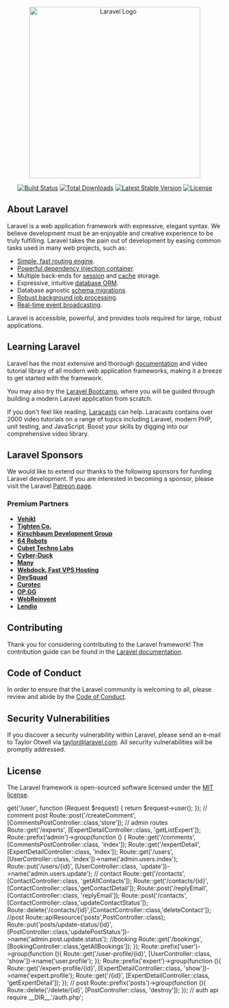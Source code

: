 <p align="center"><a href="https://laravel.com" target="_blank"><img src="https://raw.githubusercontent.com/laravel/art/master/logo-lockup/5%20SVG/2%20CMYK/1%20Full%20Color/laravel-logolockup-cmyk-red.svg" width="400" alt="Laravel Logo"></a></p>

<p align="center">
<a href="https://github.com/laravel/framework/actions"><img src="https://github.com/laravel/framework/workflows/tests/badge.svg" alt="Build Status"></a>
<a href="https://packagist.org/packages/laravel/framework"><img src="https://img.shields.io/packagist/dt/laravel/framework" alt="Total Downloads"></a>
<a href="https://packagist.org/packages/laravel/framework"><img src="https://img.shields.io/packagist/v/laravel/framework" alt="Latest Stable Version"></a>
<a href="https://packagist.org/packages/laravel/framework"><img src="https://img.shields.io/packagist/l/laravel/framework" alt="License"></a>
</p>

## About Laravel

Laravel is a web application framework with expressive, elegant syntax. We believe development must be an enjoyable and creative experience to be truly fulfilling. Laravel takes the pain out of development by easing common tasks used in many web projects, such as:

- [Simple, fast routing engine](https://laravel.com/docs/routing).
- [Powerful dependency injection container](https://laravel.com/docs/container).
- Multiple back-ends for [session](https://laravel.com/docs/session) and [cache](https://laravel.com/docs/cache) storage.
- Expressive, intuitive [database ORM](https://laravel.com/docs/eloquent).
- Database agnostic [schema migrations](https://laravel.com/docs/migrations).
- [Robust background job processing](https://laravel.com/docs/queues).
- [Real-time event broadcasting](https://laravel.com/docs/broadcasting).

Laravel is accessible, powerful, and provides tools required for large, robust applications.

## Learning Laravel

Laravel has the most extensive and thorough [documentation](https://laravel.com/docs) and video tutorial library of all modern web application frameworks, making it a breeze to get started with the framework.

You may also try the [Laravel Bootcamp](https://bootcamp.laravel.com), where you will be guided through building a modern Laravel application from scratch.

If you don't feel like reading, [Laracasts](https://laracasts.com) can help. Laracasts contains over 2000 video tutorials on a range of topics including Laravel, modern PHP, unit testing, and JavaScript. Boost your skills by digging into our comprehensive video library.

## Laravel Sponsors

We would like to extend our thanks to the following sponsors for funding Laravel development. If you are interested in becoming a sponsor, please visit the Laravel [Patreon page](https://patreon.com/taylorotwell).

### Premium Partners

- **[Vehikl](https://vehikl.com/)**
- **[Tighten Co.](https://tighten.co)**
- **[Kirschbaum Development Group](https://kirschbaumdevelopment.com)**
- **[64 Robots](https://64robots.com)**
- **[Cubet Techno Labs](https://cubettech.com)**
- **[Cyber-Duck](https://cyber-duck.co.uk)**
- **[Many](https://www.many.co.uk)**
- **[Webdock, Fast VPS Hosting](https://www.webdock.io/en)**
- **[DevSquad](https://devsquad.com)**
- **[Curotec](https://www.curotec.com/services/technologies/laravel/)**
- **[OP.GG](https://op.gg)**
- **[WebReinvent](https://webreinvent.com/?utm_source=laravel&utm_medium=github&utm_campaign=patreon-sponsors)**
- **[Lendio](https://lendio.com)**

## Contributing

Thank you for considering contributing to the Laravel framework! The contribution guide can be found in the [Laravel documentation](https://laravel.com/docs/contributions).

## Code of Conduct

In order to ensure that the Laravel community is welcoming to all, please review and abide by the [Code of Conduct](https://laravel.com/docs/contributions#code-of-conduct).

## Security Vulnerabilities

If you discover a security vulnerability within Laravel, please send an e-mail to Taylor Otwell via [taylor@laravel.com](mailto:taylor@laravel.com). All security vulnerabilities will be promptly addressed.

## License

The Laravel framework is open-sourced software licensed under the [MIT license](https://opensource.org/licenses/MIT).

<?php
use Illuminate\Http\Request;
use Illuminate\Support\Facades\Route;
use App\Http\Controllers\Auth\AuthenticatedSessionController;
use App\Http\Controllers\BookingController;
use App\Http\Controllers\UserController;
use App\Http\Controllers\ExpertDetailController;
use App\Http\Controllers\ContactController;
use App\Http\Controllers\PostController;
use App\Http\Controllers\CommentsPostController;

/*
|--------------------------------------------------------------------------
| API Routes
|--------------------------------------------------------------------------
|
| Here is where you can register API routes for your application. These
| routes are loaded by the RouteServiceProvider within a group which
| is assigned the "api" middleware group. Enjoy building your API!
|
*/

Route::middleware(['auth:sanctum'])->get('/user', function (Request $request) {
    return $request->user();
});
// comment post
Route::post('/createComment',[CommentsPostController::class,'store']);
// admin routes
Route::get('/experts', [ExpertDetailController::class, 'getListExpert']);
Route::prefix('admin')->group(function () {
    Route::get('/comments', [CommentsPostController::class, 'index']);

    Route::get('/expertDetail', [ExpertDetailController::class, 'index']);
    Route::get('/users', [UserController::class, 'index'])->name('admin.users.index');
    Route::put('/users/{id}', [UserController::class, 'update'])->name('admin.users.update');
    // contact
    Route::get('/contacts', [ContactController::class, 'getAllContacts']);
    Route::get('/contacts/{id}',[ContactController::class,'getContactDetail']);
    Route::post('/replyEmail', [ContactController::class, 'replyEmail']);
    Route::post('/contacts',[ContactController::class,'updateContactStatus']);
    Route::delete('/contacts/{id}',[ContactController::class,'deleteContact']);
    //post
    Route::apiResource('posts',PostController::class);
    Route::put('posts/update-status/{id}',[PostController::class,'updatePostStatus'])->name('admin.post.update.status');
    //booking
    Route::get('/bookings',[BookingController::class,'getAllBookings']);
});

Route::prefix('user')->group(function (){
    Route::get('/user-profile/{id}', [UserController::class, 'show'])->name('user.profile');

});

Route::prefix('expert')->group(function (){
    Route::get('/expert-profile/{id}', [ExpertDetailController::class, 'show'])->name('expert.profile');

    Route::get('/{id}', [ExpertDetailController::class, 'getExpertDetail']);
});

// post
Route::prefix('posts')->group(function (){
    Route::delete('/delete/{id}', [PostController::class, 'destroy']);
});

// auth api
require __DIR__.'/auth.php';


